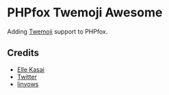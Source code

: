 # PHPfox Twemoji Awesome

Adding [Twemoji](http://twitter.github.io/twemoji/) support to PHPfox.

## Credits

* [Elle Kasai](https://github.com/ellekasai/twemoji-awesome)
* [Twitter](http://twitter.github.io/twemoji/)
* [linyows](https://github.com/linyows/jquery-emoji)
